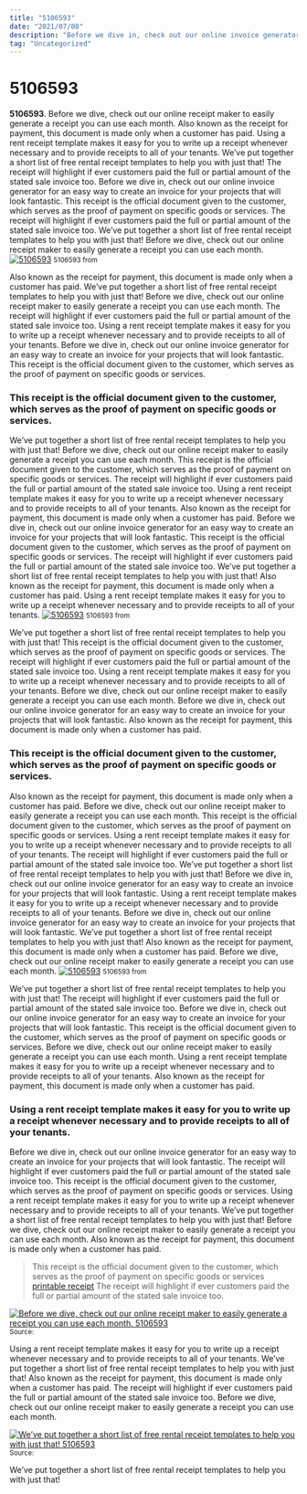 ```yaml
---
title: "5106593"
date: "2021/07/08"
description: "Before we dive in, check out our online invoice generator for an easy way to create an invoice for your projects that will look fantastic."
tag: "Uncategorized"
---
```


# 5106593
**5106593**. Before we dive, check out our online receipt maker to easily generate a receipt you can use each month. Also known as the receipt for payment, this document is made only when a customer has paid. Using a rent receipt template makes it easy for you to write up a receipt whenever necessary and to provide receipts to all of your tenants. We’ve put together a short list of free rental receipt templates to help you with just that! The receipt will highlight if ever customers paid the full or partial amount of the stated sale invoice too.
Before we dive in, check out our online invoice generator for an easy way to create an invoice for your projects that will look fantastic. This receipt is the official document given to the customer, which serves as the proof of payment on specific goods or services. The receipt will highlight if ever customers paid the full or partial amount of the stated sale invoice too. We’ve put together a short list of free rental receipt templates to help you with just that! Before we dive, check out our online receipt maker to easily generate a receipt you can use each month.
[![5106593](194118 "5106593")](194118)
<small>5106593 from </small>

Also known as the receipt for payment, this document is made only when a customer has paid. We’ve put together a short list of free rental receipt templates to help you with just that! Before we dive, check out our online receipt maker to easily generate a receipt you can use each month. The receipt will highlight if ever customers paid the full or partial amount of the stated sale invoice too. Using a rent receipt template makes it easy for you to write up a receipt whenever necessary and to provide receipts to all of your tenants. Before we dive in, check out our online invoice generator for an easy way to create an invoice for your projects that will look fantastic. This receipt is the official document given to the customer, which serves as the proof of payment on specific goods or services.

### This receipt is the official document given to the customer, which serves as the proof of payment on specific goods or services.
We’ve put together a short list of free rental receipt templates to help you with just that! Before we dive, check out our online receipt maker to easily generate a receipt you can use each month. This receipt is the official document given to the customer, which serves as the proof of payment on specific goods or services. The receipt will highlight if ever customers paid the full or partial amount of the stated sale invoice too. Using a rent receipt template makes it easy for you to write up a receipt whenever necessary and to provide receipts to all of your tenants. Also known as the receipt for payment, this document is made only when a customer has paid. Before we dive in, check out our online invoice generator for an easy way to create an invoice for your projects that will look fantastic.
This receipt is the official document given to the customer, which serves as the proof of payment on specific goods or services. The receipt will highlight if ever customers paid the full or partial amount of the stated sale invoice too. We’ve put together a short list of free rental receipt templates to help you with just that! Also known as the receipt for payment, this document is made only when a customer has paid. Using a rent receipt template makes it easy for you to write up a receipt whenever necessary and to provide receipts to all of your tenants.
[![5106593](194118 "5106593")](194118)
<small>5106593 from </small>

We’ve put together a short list of free rental receipt templates to help you with just that! This receipt is the official document given to the customer, which serves as the proof of payment on specific goods or services. The receipt will highlight if ever customers paid the full or partial amount of the stated sale invoice too. Using a rent receipt template makes it easy for you to write up a receipt whenever necessary and to provide receipts to all of your tenants. Before we dive, check out our online receipt maker to easily generate a receipt you can use each month. Before we dive in, check out our online invoice generator for an easy way to create an invoice for your projects that will look fantastic. Also known as the receipt for payment, this document is made only when a customer has paid.

### This receipt is the official document given to the customer, which serves as the proof of payment on specific goods or services.
Also known as the receipt for payment, this document is made only when a customer has paid. Before we dive, check out our online receipt maker to easily generate a receipt you can use each month. This receipt is the official document given to the customer, which serves as the proof of payment on specific goods or services. Using a rent receipt template makes it easy for you to write up a receipt whenever necessary and to provide receipts to all of your tenants. The receipt will highlight if ever customers paid the full or partial amount of the stated sale invoice too. We’ve put together a short list of free rental receipt templates to help you with just that! Before we dive in, check out our online invoice generator for an easy way to create an invoice for your projects that will look fantastic.
Using a rent receipt template makes it easy for you to write up a receipt whenever necessary and to provide receipts to all of your tenants. Before we dive in, check out our online invoice generator for an easy way to create an invoice for your projects that will look fantastic. We’ve put together a short list of free rental receipt templates to help you with just that! Also known as the receipt for payment, this document is made only when a customer has paid. Before we dive, check out our online receipt maker to easily generate a receipt you can use each month.
[![5106593](194118 "5106593")](194118)
<small>5106593 from </small>

We’ve put together a short list of free rental receipt templates to help you with just that! The receipt will highlight if ever customers paid the full or partial amount of the stated sale invoice too. Before we dive in, check out our online invoice generator for an easy way to create an invoice for your projects that will look fantastic. This receipt is the official document given to the customer, which serves as the proof of payment on specific goods or services. Before we dive, check out our online receipt maker to easily generate a receipt you can use each month. Using a rent receipt template makes it easy for you to write up a receipt whenever necessary and to provide receipts to all of your tenants. Also known as the receipt for payment, this document is made only when a customer has paid.

### Using a rent receipt template makes it easy for you to write up a receipt whenever necessary and to provide receipts to all of your tenants.
Before we dive in, check out our online invoice generator for an easy way to create an invoice for your projects that will look fantastic. The receipt will highlight if ever customers paid the full or partial amount of the stated sale invoice too. This receipt is the official document given to the customer, which serves as the proof of payment on specific goods or services. Using a rent receipt template makes it easy for you to write up a receipt whenever necessary and to provide receipts to all of your tenants. We’ve put together a short list of free rental receipt templates to help you with just that! Before we dive, check out our online receipt maker to easily generate a receipt you can use each month. Also known as the receipt for payment, this document is made only when a customer has paid.

> This receipt is the official document given to the customer, which serves as the proof of payment on specific goods or services [printable receipt](https://corysulivan.blogspot.com/2022/01/5106593.html) The receipt will highlight if ever customers paid the full or partial amount of the stated sale invoice too.

[![Before we dive, check out our online receipt maker to easily generate a receipt you can use each month. 5106593](https://www.officedepot.com/a/products/194118/Adams-Carbonless-3-Part-Sales-Book/?utm_source=google&amp;utm_medium=sag "5106593")](194118)
<small>Source: </small>

Using a rent receipt template makes it easy for you to write up a receipt whenever necessary and to provide receipts to all of your tenants. We’ve put together a short list of free rental receipt templates to help you with just that! Also known as the receipt for payment, this document is made only when a customer has paid. The receipt will highlight if ever customers paid the full or partial amount of the stated sale invoice too. Before we dive, check out our online receipt maker to easily generate a receipt you can use each month.

[![We’ve put together a short list of free rental receipt templates to help you with just that! 5106593](https://www.officedepot.com/a/products/194118/Adams-Carbonless-3-Part-Sales-Book/?utm_source=google&amp;utm_medium=sag "5106593")](194118)
<small>Source: </small>

We’ve put together a short list of free rental receipt templates to help you with just that!
